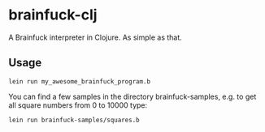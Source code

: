 # brainfuck-clj

A Brainfuck interpreter in Clojure. As simple as that.

## Usage

```
lein run my_awesome_brainfuck_program.b
```

You can find a few samples in the directory brainfuck-samples, e.g. to get all square numbers from 0 to 10000 type:

```
lein run brainfuck-samples/squares.b 
```

